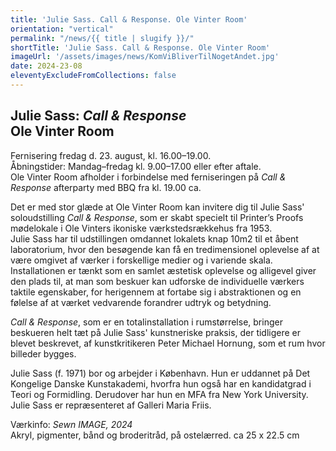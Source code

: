 ```yaml
---
title: 'Julie Sass. Call & Response. Ole Vinter Room'
orientation: "vertical"
permalink: "/news/{{ title | slugify }}/"
shortTitle: 'Julie Sass. Call & Response. Ole Vinter Room'
imageUrl: '/assets/images/news/KomViBliverTilNogetAndet.jpg'
date: 2024-23-08
eleventyExcludeFromCollections: false
---
```



<h2>Julie Sass: <i>Call & Response</i><br/>
Ole Vinter Room</h2>
<p>Fernisering fredag d. 23. august, kl. 16.00&ndash;19.00.<br/>
Åbningstider: Mandag&ndash;fredag kl. 9.00&ndash;17.00 eller efter aftale.<br/>
Ole Vinter Room afholder i forbindelse med ferniseringen på <i>Call & Response</i> afterparty med BBQ fra kl. 19.00 ca.</p>
<p>Det er med stor glæde at Ole Vinter Room kan invitere dig til Julie Sass' soloudstilling <i>Call & Response</i>, som er skabt specielt til Printer’s Proofs mødelokale i Ole Vinters ikoniske værkstedsrækkehus fra 1953.<br/>
Julie Sass har til udstillingen omdannet lokalets knap 10m2 til et åbent laboratorium, hvor den besøgende kan få en tredimensionel oplevelse af at være omgivet af værker i forskellige medier og i variende skala. Installationen er tænkt som en samlet æstetisk oplevelse og alligevel giver den plads til, at man som beskuer kan udforske de individuelle værkers taktile egenskaber, for herigennem at fortabe sig i abstraktionen og en følelse af at værket vedvarende forandrer udtryk og betydning.</p>
<p><i>Call & Response</i>, som er en totalinstallation i rumstørrelse, bringer beskueren helt tæt på Julie Sass' kunstneriske praksis, der tidligere er blevet beskrevet, af kunstkritikeren Peter Michael Hornung, som et rum hvor billeder bygges.</p>
<p>Julie Sass (f. 1971) bor og arbejder i København. Hun er uddannet på Det Kongelige Danske Kunstakademi, hvorfra hun også har en kandidatgrad i Teori og Formidling. Derudover har hun en MFA fra New York University. Julie Sass er repræsenteret af Galleri Maria Friis.</p>
<p>Værkinfo: <i>Sewn IMAGE, 2024</i><br/>
Akryl, pigmenter, bånd og broderitråd, på ostelærred. ca 25 x 22.5 cm</p>